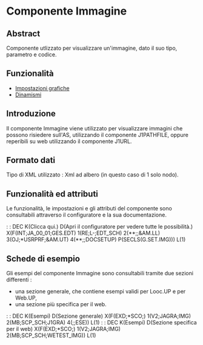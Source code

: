 # Componente Immagine

## Abstract

Componente utlizzato per visualizzare un'immagine, dato il suo tipo, parametro e codice.


## Funzionalità
- [Impostazioni grafiche](Sorgenti/DOC/TA/B£AMO/LOCIMG_F01)
- [Dinamismi](Sorgenti/DOC/TA/B£AMO/LOCIMG_F02)

## Introduzione
Il componente Immagine viene utilizzato per visualizzare immagini che possono risiedere sull'AS, utilizzando il componente J1PATHFILE, oppure reperibili su web utilizzando il componente J1URL.

## Formato dati
Tipo di XML utilizzato :  Xml ad albero (in questo caso di 1 solo nodo).

## Funzionalità ed attributi
Le funzionalità, le impostazioni e gli attributi del componente sono consultabili attraverso il configuratore e la sua documentazione.

 :  : DEC K(Clicca qui.) D(Apri il configuratore per vedere tutte le possibilità.) X(F(INT;JA_00_01;GES.EDT) 1(RE;L-;EDT_SCH) 2(\*\*;;&AM.LL) 3(OJ;\*USRPRF;&AM.UT) 4(\*\*;;DOCSETUP) P(SECLS(G.SET.IMG))) L(1)

## Schede di esempio
Gli esempi del componente Immagine sono consultabili tramite due sezioni differenti : 
- una sezione generale, che contiene esempi validi per Looc.UP e per Web.UP,
- una sezione più specifica per il web.

 :  : DEC K(Esempi) D(Sezione generale) X(F(EXD;\*SCO;) 1(V2;JAGRA;IMG) 2(MB;SCP_SCH;J1GRA) 4(;;ESE)) L(1)
 :  : DEC K(Esempi) D(Sezione specifica per il web) X(F(EXD;\*SCO;) 1(V2;JAGRA;IMG) 2(MB;SCP_SCH;WETEST_IMG)) L(1)
